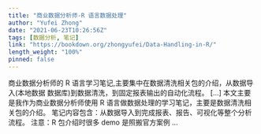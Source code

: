 ```yaml
---
title: "商业数据分析师-R 语言数据处理"
author: "Yufei Zhong"
date: "2021-06-23T10:26:56Z"
tags: [数据分析, 笔记]
link: "https://bookdown.org/zhongyufei/Data-Handling-in-R/"
length_weight: "100%"
pinned: false
---
```


商业数据分析师的 R 语言学习笔记,主要集中在数据清洗相关包的介绍，从数据导入(本地数据 数据库)到数据清洗，到固定报表输出的自动化流程。 [...] 本文主要是我作为商业数据分析师使用 R 语言做数据处理的学习笔记，主要是数据清洗相关包的介绍。 笔记内容包含：从数据导入到完成报表、报告、可视化等整个分析流程。 注意：R 包介绍时很多 demo 是照搬官方案例 ...
